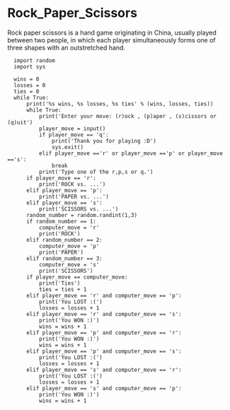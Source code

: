 # Rock_Paper_Scissors
Rock paper scissors is a hand game originating in China, usually played between two people, in which each player simultaneously forms one of three shapes with an outstretched hand.


      import random
      import sys

      wins = 0
      losses = 0
      ties = 0
      while True:
          print('%s wins, %s losses, %s ties' % (wins, losses, ties))
          while True:
              print('Enter your move: (r)ock , (p)aper , (s)cissors or (q)uit')
              player_move = input()
              if player_move == 'q':
                  print('Thank you for playing :D')
                  sys.exit()
              elif player_move =='r' or player_move =='p' or player_move =='s':
                  break
              print('Type one of the r,p,s or q.')
          if player_move == 'r':
              print('ROCK vs. ...')
          elif player_move == 'p':
              print('PAPER vs. ...')
          elif player_move == 's':
              print('SCISSORS vs. ...')
          random_number = random.randint(1,3)
          if random_number == 1:
              computer_move = 'r'
              print('ROCK')
          elif random_number == 2:
              computer_move = 'p'
              print('PAPER')
          elif random_number == 3:
              computer_move = 's'
              print('SCISSORS')
          if player_move == computer_move:
              print('Ties')
              ties = ties + 1
          elif player_move == 'r' and computer_move == 'p':
              print('You LOST :(')
              losses = losses + 1
          elif player_move == 'r' and computer_move == 's':
              print('You WON :)')
              wins = wins + 1
          elif player_move == 'p' and computer_move == 'r':
              print('You WON :)')
              wins = wins + 1
          elif player_move == 'p' and computer_move == 's':
              print('You LOST :(')
              losses = losses + 1
          elif player_move == 's' and computer_move == 'r':
              print('You LOST :(')
              losses = losses + 1
          elif player_move == 's' and computer_move == 'p':
              print('You WON :)')
              wins = wins + 1

